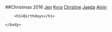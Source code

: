 ##Christmas 2016
    [Jen]("../cards/christmas-2016/jen/bastille.html")
    [Kyra]("../cards/christmas-2016/kyra/strangerThings.html")
            <a href = "../cards/christmas-2016/christine/UP.html">Chrstine</a>
            <a href = "../cards/christmas-2016/jaeda/strangerThings.html">Jaeda</a>
            <a href = "../cards/christmas-2016/alvin/gameOfThrones.html">Alvin</a>
        <br>
        
        <h1>Birthdays</h1>
        
    </body>
</html>